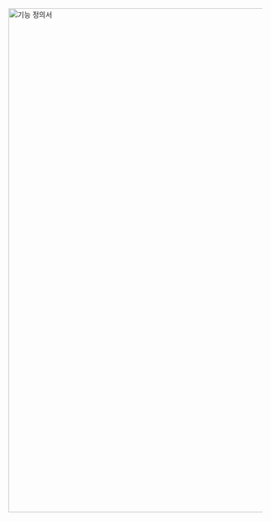 <img width="1000" alt="기능 정의서" src="https://user-images.githubusercontent.com/76759852/169007233-9f04d46c-282c-4ce5-a0ea-a67bc09236c1.png">
